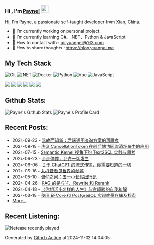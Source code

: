 ### Hi , I'm [Payne!](https://blog.yuanpei.me) <img src="https://media.giphy.com/media/hvRJCLFzcasrR4ia7z/giphy.gif" width="25px">

Hi, I'm Payne, a passionate self-taught developer from Xian, China. 

- 🔭 I’m currently working on personal project.
- 🌱 I’m currently learning  C#、.NET、Python & JavaScript
- 💬 How to contact with : qinyuanpei@163.com
- 👯 How to share thoughts : https://blog.yuanpei.me

## My Tech Stack
![Git](https://img.shields.io/badge/-Git-%23F05032?style=flat-square&logo=git&logoColor=%23ffffff)
![.NET](https://img.shields.io/badge/-.NET-0080C3?style=flat-square&logo=microsoft&logoColor=ffffff)
![Docker](https://img.shields.io/badge/-Docker-%231572B6?style=flat-square&logo=docker)
![Python](http://img.shields.io/badge/-Python-3C78A9?style=flat-square&logo=python&logoColor=ffffff)
![Vue](https://img.shields.io/badge/-Vue-%23E44D27?style=flat-square&logo=html5&logoColor=ffffff)
![JavaScript](https://img.shields.io/badge/-JavaScript-%23F7DF1C?style=flat-square&logo=javascript&logoColor=000000&labelColor=%23F7DF1C&color=%23FFCE5A)

[![](https://img.shields.io/badge/Editor-Visual%20Studio%20Code-007ACC?style=flat-square&logo=visual-studio-code&logoColor=ffffff)](https://code.visualstudio.com/)
[![](https://img.shields.io/badge/-Markdown-black?style=flat-square&logo=markdown&logoColor=ffffff)](https://www.markdownguide.org/)
[![](https://img.shields.io/badge/-GitHub%20Actions-2088FF?style=flat-square&logo=github-actions&logoColor=ffffff)](https://github.com/features/actions)
[![](https://img.shields.io/badge/-PostgreSQL-336791?style=flat-square&logo=postgresql&logoColor=ffffff)](https://www.postgresql.org/)
[![](https://img.shields.io/badge/-Elastic%20Stack-005571?style=flat-square&logo=elastic-stack&logoColor=ffffff)](https://www.elastic.co/)
[![](https://img.shields.io/badge/-Linux-Fcc624?style=flat-square&logo=linux&logoColor=ffffff)](https://www.linux.org/)

## Github Stats:
![Payne's Github Stats](https://github-readme-stats.vercel.app/api?username=qinyuanpei&show_icons=true&theme=dark)
![Payne's Profile Card](http://github-profile-summary-cards.vercel.app/api/cards/profile-details?username=qinyuanpei&theme=tokyonight)

## Recent Posts:
* 2024-09-23 - [温故而知新：后端通用查询方案的再思考](https://blog.yuanpei.me/posts/review-and-rethink-backend-universal-query-solutions/)
* 2024-08-15 - [浅议 CancellationToken 在前后端协同取消场景中的应用](https://blog.yuanpei.me/posts/cancellation-mechanism-cancellationtoken-cooperative-scene/)
* 2024-07-15 - [Semantic Kernel 视角下的 Text2SQL 实践与思考](https://blog.yuanpei.me/posts/semantic-kernel-driven-text2sql-practice/)
* 2024-06-23 - [走走停停，允许一切发生](https://blog.yuanpei.me/posts/g-for-gap/)
* 2024-06-06 - [关于 ChatGPT 的流式传输，你需要知道的一切](https://blog.yuanpei.me/posts/everything-you-need-to-know-about-streaming-with-chatgpt/)
* 2024-05-16 - [从抖音看见世界的参差](https://blog.yuanpei.me/posts/seeing-the-world-through-tiktok/)
* 2024-05-10 - [俯仰之间：五一小长假出行记](https://blog.yuanpei.me/posts/in-the-twinkling-of-an-eye/)
* 2024-04-26 - [RAG 的是与非、Rewrite 和 Rerank](https://blog.yuanpei.me/posts/the-true-or-false-rewrite-rerank-of-rag/)
* 2024-04-18 - [《你想活出怎样的人生》与宫崎骏的自我和解](https://blog.yuanpei.me/posts/the-boy-the-heron-the-self-reconciliation/)
* 2024-03-15 - [使用 EFCore 和 PostgreSQL 实现向量存储及检索](https://blog.yuanpei.me/posts/use-efcore-with-postgresql-for-vector-storage-and-retrieval/)
* [More...](https://blog.yuanpei.me/)

## Recent Listening:
![Netease recently played](https://listen.yuanpei.me/?id=47002864&title=最近在听&number=7&size=60&show_percent=1)

Generated by [Github Action](https://github.com/qinyuanpei/qinyuanpei/actions) at 2024-11-02 14:04:05
